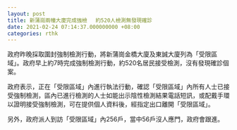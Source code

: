 ```yaml
---
layout: post
title: 新蒲崗兩幢大廈完成強檢　 約520人檢測無發現確診
date: 2021-02-24 07:14:37.000000000 +08:00
categories: rthk
---
```


政府昨晚採取圍封強制檢測行動，將新蒲崗金橋大廈及東誠大廈列為「受限區域」。政府早上約7時完成強制檢測行動，約520名居民接受檢測，沒有發現確診個案。

政府表示，正在「受限區域」內進行執法行動，確認「受限區域」內所有人士已接受強制檢測，區內已進行檢測的人士如能出示陰性檢測結果電話短訊，或配戴手環以證明接受強制檢測，可在提供個人資料後，經指定出口離開「受限區域」。

另外，政府派人到訪「受限區域」內256戶，當中56戶沒人應門，政府會跟進。
